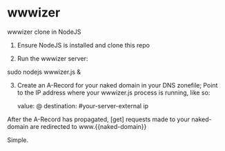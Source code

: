 # wwwizer
wwwizer clone in NodeJS

1. Ensure NodeJS is installed and clone this repo

2. Run the wwwizer server:
  
  sudo nodejs wwwizer.js &

3. Create an A-Record for your naked domain in your DNS zonefile; 
   Point to the IP address where your wwwizer.js process is running, like so:

    value: @
    destination:  #your-server-external ip
    
    
After the A-Record has propagated, [get] requests made to your naked-domain are redirected to www.{{naked-domain}}

Simple.
